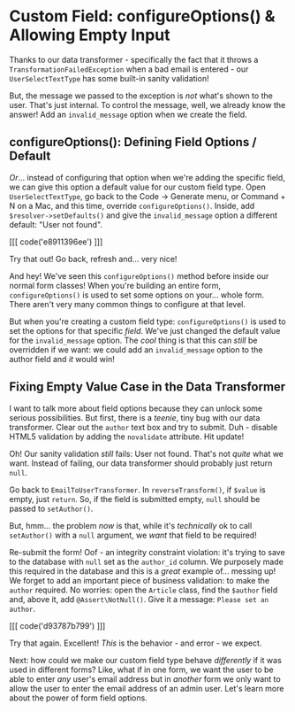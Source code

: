 # Custom Field: configureOptions() & Allowing Empty Input

Thanks to our data transformer - specifically the fact that it throws a
`TransformationFailedException` when a bad email is entered - our
`UserSelectTextType` has some built-in sanity validation! 

But, the message we passed to the exception is *not* what's shown to the user.
That's just internal. To control the message, well, we already know the answer!
Add an `invalid_message` option when we create the field.

## configureOptions(): Defining Field Options / Default

*Or*... instead of configuring that option when we're adding the specific field,
we can give this option a default value for our custom field type. Open `UserSelectTextType`,
go back to the Code -> Generate menu, or Command + N on a Mac, and this time,
override `configureOptions()`. Inside, add `$resolver->setDefaults()` and give
the `invalid_message` option a different default: "User not found".

[[[ code('e8911396ee') ]]]

Try that out! Go back, refresh and... very nice!

And hey! We've seen this `configureOptions()` method before inside our normal
form classes! When you're building an entire form, `configureOptions()` is used
to set some options on your... whole form. There aren't very many common things
to configure at that level.

But when you're creating a custom field type: `configureOptions()` is used to
set the options for that specific *field*. We've just changed the default value
for the `invalid_message` option. The *cool* thing is that this can *still* be
overridden if we want: we could add an `invalid_message` option to the author field
and *it* would win!

## Fixing Empty Value Case in the Data Transformer

I want to talk more about field options because they can unlock some serious possibilities.
But first, there is a *teenie*, tiny bug with our data transformer. Clear out the
`author` text box and try to submit. Duh - disable HTML5 validation by adding the
`novalidate` attribute. Hit update!

Oh! Our sanity validation *still* fails: User not found. That's not *quite* what
we want. Instead of failing, our data transformer should probably just return
`null`.

Go back to `EmailToUserTransformer`. In `reverseTransform()`, if `$value` is empty,
just `return`. So, if the field is submitted empty, `null` should be passed to
`setAuthor()`.

But, hmm... the problem *now* is that, while it's *technically* ok to call `setAuthor()`
with a `null` argument, we *want* that field to be required!

Re-submit the form! Oof - an integrity constraint violation: it's trying to save
to the database with `null` set as the `author_id` column. We purposely made this
required in the database and this is a *great* example of... messing up! We forget
to add an important piece of business validation: to make the `author` required.
No worries: open the `Article` class, find the `$author` field and, above it, add
`@Assert\NotNull()`. Give it a message: `Please set an author`.

[[[ code('d93787b799') ]]]

Try that again. Excellent! *This* is the behavior - and error - we expect.

Next: how could we make our custom field type behave *differently* if it was
used in different forms? Like, what if in one form, we want the user to be able
to enter *any* user's email address but in *another* form we only want to allow
the user to enter the email address of an admin user. Let's learn more about the
power of form field options.
